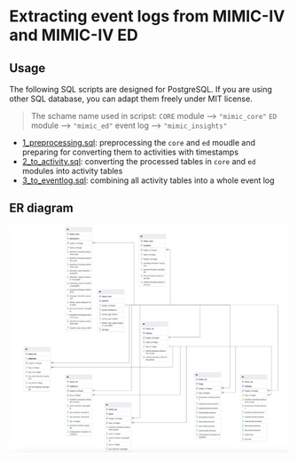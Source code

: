 # Extracting event logs from MIMIC-IV and MIMIC-IV ED

## Usage

The following SQL scripts are designed for PostgreSQL. If you are using other SQL database, you can adapt them freely under MIT license.

> The schame name used in scripst:
`CORE` module   --> `"mimic_core"`
`ED` module     --> `"mimic_ed"`
event log       --> `"mimic_insights"`

- [1_preprocessing.sql](./1_preprocessing.sql): preprocessing the `core` and `ed` moudle and preparing for converting them to activities with timestamps
- [2_to_activity.sql](./2_to_activity.sql): converting the processed tables in `core` and `ed` modules into activity tables
- [3_to_eventlog.sql](./3_to_eventlog.sql): combining all activity tables into a whole event log

## ER diagram 

![MIMIC-IV ER diagram](./mimic_eventlog_erd.png)


